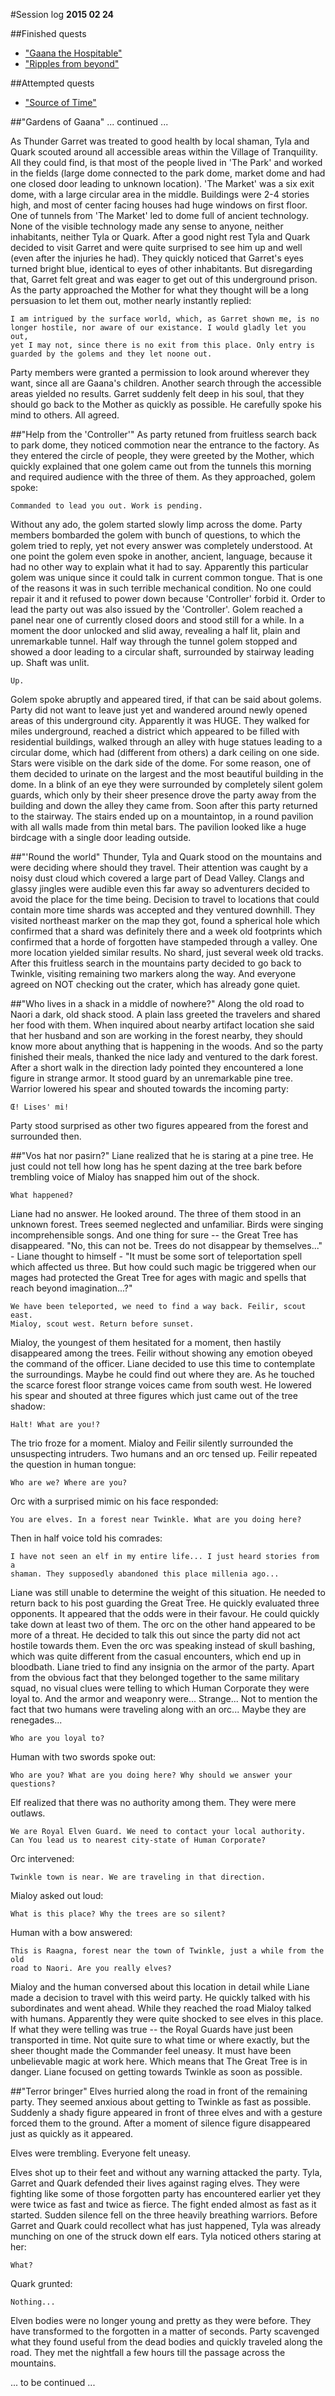 #Session log
__2015 02 24__

##Finished quests
  * ["Gaana the Hospitable"](./05_Gaana_the_Hospitable.md)
  * ["Ripples from beyond"](./04_Ripples_from_beyond.md)

##Attempted quests
  * ["Source of Time"](./03_Source_of_Time.md)

##"Gardens of Gaana"
  ... continued ...

  As Thunder Garret was treated to good health by local shaman, Tyla and Quark
  scouted around all accessible areas within the Village of Tranquility. All
  they could find, is that most of the people lived in 'The Park' and worked in
  the fields (large dome connected to the park dome, market dome and had one
  closed door leading to unknown location). 'The Market' was a six exit dome,
  with a large circular area in the middle. Buildings were 2-4 stories high,
  and most of center facing houses had huge windows on first floor. One of
  tunnels from 'The Market' led to dome full of ancient technology. None of
  the visible technology made any sense to anyone, neither inhabitants, neither
  Tyla or Quark. After a good night rest Tyla and Quark decided to visit Garret
  and were quite surprised to see him up and well (even after the injuries he
  had). They quickly noticed that Garret's eyes turned bright blue, identical
  to eyes of other inhabitants. But disregarding that, Garret felt great and
  was eager to get out of this underground prison. As the party approached
  the Mother for what they thought will be a long persuasion to let them out,
  mother nearly instantly replied:

    I am intrigued by the surface world, which, as Garret shown me, is no
    longer hostile, nor aware of our existance. I would gladly let you out,
    yet I may not, since there is no exit from this place. Only entry is
    guarded by the golems and they let noone out.

  Party members were granted a permission to look around wherever they want,
  since all are Gaana's children. Another search through the accessible areas
  yielded no results. Garret suddenly felt deep in his soul, that they should
  go back to the Mother as quickly as possible. He carefully spoke his mind to
  others. All agreed.

##"Help from the 'Controller'"
  As party retuned from fruitless search back to park dome, they noticed
  commotion near the entrance to the factory. As they entered the circle of
  people, they were greeted by the Mother, which quickly explained that one
  golem came out from the tunnels this morning and required audience with the
  three of them. As they approached, golem spoke:

    Commanded to lead you out. Work is pending.

  Without any ado, the golem started slowly limp across the dome. Party members
  bombarded the golem with bunch of questions, to which the golem tried to
  reply, yet not every answer was completely understood. At one point the
  golem even spoke in another, ancient, language, because it had no other
  way to explain what it had to say. Apparently this particular golem was
  unique since it could talk in current common tongue. That is one of the
  reasons it was in such terrible mechanical condition. No one could repair
  it and it refused to power down because 'Controller' forbid it. Order to lead
  the party out was also issued by the 'Controller'. Golem reached a panel near
  one of currently closed doors and stood still for a while. In a moment the
  door unlocked and slid away, revealing a half lit, plain and unremarkable
  tunnel. Half way through the tunnel golem stopped and showed a door leading
  to a circular shaft, surrounded by stairway leading up. Shaft was unlit.

    Up.

  Golem spoke abruptly and appeared tired, if that can be said about golems.
  Party did not want to leave just yet and wandered around newly opened areas
  of this underground city. Apparently it was HUGE. They walked for miles
  underground, reached a district which appeared to be filled with residential
  buildings, walked through an alley with huge statues leading to a circular
  dome, which had (different from others) a dark ceiling on one side. Stars
  were visible on the dark side of the dome. For some reason, one of them
  decided to urinate on the largest and the most beautiful building in the
  dome. In a blink of an eye they were surrounded by completely silent golem
  guards, which only by their sheer presence drove the party away from the
  building and down the alley they came from. Soon after this party returned
  to the stairway. The stairs ended up on a mountaintop, in a round pavilion
  with all walls made from thin metal bars. The pavilion looked like a huge
  birdcage with a single door leading outside.

##"'Round the world"
  Thunder, Tyla and Quark stood on the mountains and were deciding where should
  they travel. Their attention was caught by a noisy dust cloud which covered a
  large part of Dead Valley. Clangs and glassy jingles were audible even this
  far away so adventurers decided to avoid the place for the time being.
  Decision to travel to locations that could contain more time shards was
  accepted and they ventured downhill.
  They visited northeast marker on the map they got, found a spherical hole
  which confirmed that a shard was definitely there and a week old footprints
  which confirmed that a horde of forgotten have stampeded through a valley.
  One more location yielded similar results. No shard, just several week old
  tracks. After this fruitless search in the mountains party decided to go back
  to Twinkle, visiting remaining two markers along the way. And everyone agreed
  on NOT checking out the crater, which has already gone quiet.

##"Who lives in a shack in a middle of nowhere?"
  Along the old road to Naori a dark, old shack stood. A plain lass greeted
  the travelers and shared her food with them. When inquired about nearby
  artifact location she said that her husband and son are working in the forest
  nearby, they should know more about anything that is happening in the woods.
  And so the party finished their meals, thanked the nice lady and ventured to
  the dark forest. After a short walk in the direction lady pointed they
  encountered a lone figure in strange armor.
  It stood guard by an unremarkable pine tree. Warrior lowered his spear and
  shouted towards the incoming party:

    Œ! Lises' mi!

  Party stood surprised as other two figures appeared from the forest and
  surrounded then.

##"Vos hat nor pasirn?"
  Liane realized that he is staring at a pine tree. He just could not tell
  how long has he spent dazing at the tree bark before trembling voice of
  Mialoy has snapped him out of the shock.

    What happened?

  Liane had no answer. He looked around. The three of them stood in an
  unknown forest. Trees seemed neglected and unfamiliar. Birds were singing
  incomprehensible songs. And one thing for sure -- the Great Tree has
  disappeared. "No, this can not be. Trees do not disappear by themselves..." -
  Liane thought to himself - "It must be some sort of teleportation spell which
  affected us three. But how could such magic be triggered when our mages had
  protected the Great Tree for ages with magic and spells that reach beyond
  imagination...?"

    We have been teleported, we need to find a way back. Feilir, scout east.
    Mialoy, scout west. Return before sunset.

  Mialoy, the youngest of them hesitated for a moment, then hastily disappeared
  among the trees. Feilir without showing any emotion obeyed the command of the
  officer. Liane decided to use this time to contemplate the surroundings.
  Maybe he could find out where they are. As he touched the scarce forest floor
  strange voices came from south west. He lowered his spear and shouted at
  three figures which just came out of the tree shadow:

    Halt! What are you!?

  The trio froze for a moment. Mialoy and Feilir silently surrounded the
  unsuspecting intruders. Two humans and an orc tensed up. Feilir repeated the
  question in human tongue:

    Who are we? Where are you?

  Orc with a surprised mimic on his face responded:

    You are elves. In a forest near Twinkle. What are you doing here?

  Then in half voice told his comrades:

    I have not seen an elf in my entire life... I just heard stories from a
    shaman. They supposedly abandoned this place millenia ago...

  Liane was still unable to determine the weight of this situation. He needed
  to return back to his post guarding the Great Tree. He quickly evaluated three
  opponents. It appeared that the odds were in their favour. He could quickly
  take down at least two of them. The orc on the other hand appeared to be more
  of a threat. He decided to talk this out since the party did not act hostile
  towards them. Even the orc was speaking instead of skull bashing, which was
  quite different from the casual encounters, which end up in bloodbath.
  Liane tried to find any insignia on the armor of the party. Apart from the
  obvious fact that they belonged together to the same military squad, no
  visual clues were telling to which Human Corporate they were loyal to.
  And the armor and weaponry were... Strange... Not to mention the fact that
  two humans were traveling along with an orc... Maybe they are renegades...

    Who are you loyal to?

  Human with two swords spoke out:

    Who are you? What are you doing here? Why should we answer your questions?

  Elf realized that there was no authority among them. They were mere outlaws.

    We are Royal Elven Guard. We need to contact your local authority.
    Can You lead us to nearest city-state of Human Corporate?

  Orc intervened:

    Twinkle town is near. We are traveling in that direction.

  Mialoy asked out loud:

    What is this place? Why the trees are so silent?

  Human with a bow answered:

    This is Raagna, forest near the town of Twinkle, just a while from the old
    road to Naori. Are you really elves?

  Mialoy and the human conversed about this location in detail while Liane made
  a decision to travel with this weird party. He quickly talked with his
  subordinates and went ahead. While they reached the road Mialoy talked with
  humans. Apparently they were quite shocked to see elves in this place.
  If what they were telling was true -- the Royal Guards have just been
  transported in time. Not quite sure to what time or where exactly, but the
  sheer thought made the Commander feel uneasy. It must have been unbelievable
  magic at work here. Which means that The Great Tree is in danger. Liane
  focused on getting towards Twinkle as soon as possible.

##"Terror bringer"
  Elves hurried along the road in front of the remaining party. They seemed
  anxious about getting to Twinkle as fast as possible. Suddenly a shady figure
  appeared in front of three elves and with a gesture forced them to the ground.
  After a moment of silence figure disappeared just as quickly as it appeared.

  Elves were trembling. Everyone felt uneasy.

  Elves shot up to their feet and without any warning attacked the party.
  Tyla, Garret and Quark defended their lives against raging elves. They were
  fighting like some of those forgotten party has encountered earlier yet
  they were twice as fast and twice as fierce. The fight ended almost as fast
  as it started. Sudden silence fell on the three heavily breathing warriors.
  Before Garret and Quark could recollect what has just happened, Tyla was
  already munching on one of the struck down elf ears. Tyla noticed others
  staring at her:

    What?

  Quark grunted:

    Nothing...

  Elven bodies were no longer young and pretty as they were before. They have
  transformed to the forgotten in a matter of seconds. Party scavenged what
  they found useful from the dead bodies and quickly traveled along the road.
  They met the nightfall a few hours till the passage across the mountains.

  ... to be continued ...
